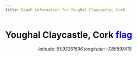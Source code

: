 ```yaml
---
title: Beach information for Youghal Claycastle, Cork
---
```

# Youghal Claycastle, Cork <span class="material-icons" style="color: blue;">flag</span>

<div align="center"><i>latitude: 51.93351596 longitude: -7.85897419</i></div>